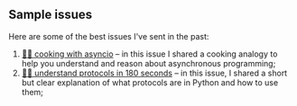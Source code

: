 ## Sample issues

Here are some of the best issues I've sent in the past:

 1. [🐍🚀 cooking with asyncio]() – in this issue I shared a cooking analogy to help you understand and reason about asynchronous programming;
 2. [🐍🚀 understand protocols in 180 seconds]() – in this issue, I shared a short but clear explanation of what protocols are in Python and how to use them;
